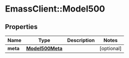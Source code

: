 # EmassClient::Model500

## Properties
Name | Type | Description | Notes
------------ | ------------- | ------------- | -------------
**meta** | [**Model500Meta**](Model500Meta.md) |  | [optional] 

